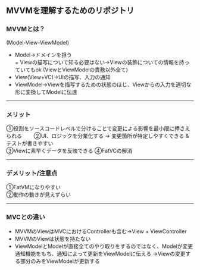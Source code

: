 ## MVVMを理解するためのリポジトリ
### MVVMとは？
(Model-View-ViewModel)
- Model→ドメインを担う  
  = Viewの描写について知る必要はない→Viewの装飾についての情報を持っていてもok
  (ViewとViewModelの責務以外全て)
- View(View+VC)→UIの描写、入力の通知   
- ViewModel→Viewを描写するための状態のほじ、Viewからの入力を適切な形に変換してModelに伝達
________________
### メリット
①役割をソースコードレベルで分けることで変更による影響を最小限に押さえられる　　
②UI、ロジックを分業化する → 変更箇所が特定しやすくできる & テストが書きやすい  
③Viewに素早くデータを反映できる 
④FatVCの解消
_______________
### デメリット/注意点  
①FatVMになりやすい  
②動作の動きが見えずらい
________________
### MVCとの違い 
- MVVMのViewはMVCにおけるControllerも含む→View + ViewController
- MVVMのViewは状態を持たない
- ViewModelとModelが直接全てのやり取りをするのではなく、Modelが変更通知機能をもち、通知によって更新をViewModelに伝える  →Viewの変更する部分のみをViewModelが更新する


